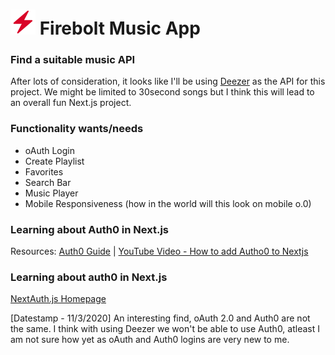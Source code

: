 # ![alt text](https://github.com/mowens86/firebolt/blob/main/public/firebolt48.png "Firebolt") Firebolt Music App

### Find a suitable music API
After lots of consideration, it looks like I'll be using [Deezer](https://www.deezer.com/us/) as the API for this project. We might be limited to 30second songs but I think this will lead to an overall fun Next.js project.

### Functionality wants/needs
- oAuth Login
- Create Playlist
- Favorites
- Search Bar
- Music Player
- Mobile Responsiveness (how in the world will this look on mobile o.0)

### Learning about Auth0 in Next.js

Resources:
[Auth0 Guide](https://auth0.com/blog/ultimate-guide-nextjs-authentication-auth0/) | [YouTube Video - How to add Autho0 to Nextjs](https://www.youtube.com/watch?v=vrj9gCSjzw0)

### Learning about auth0 in Next.js
[NextAuth.js Homepage](https://auth0.com/blog/ultimate-guide-nextjs-authentication-auth0/)

[Datestamp - 11/3/2020] An interesting find, oAuth 2.0 and Auth0 are not the same. I think with using Deezer we won't be able to use Auth0, atleast I am  not sure how yet as oAuth and Auth0 logins are very new to me.


